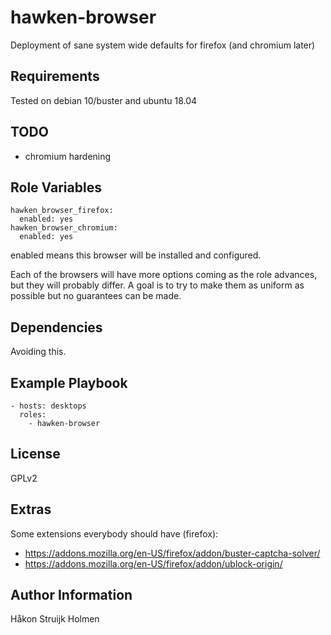 # hawken-browser

Deployment of sane system wide defaults for firefox (and chromium later)

## Requirements

Tested on debian 10/buster and ubuntu 18.04

## TODO

* chromium hardening

## Role Variables

```
hawken_browser_firefox:
  enabled: yes
hawken_browser_chromium:
  enabled: yes
```

enabled means this browser will be installed and configured.

Each of the browsers will have more options coming as the role advances, but
they will probably differ. A goal is to try to make them as uniform as possible
but no guarantees can be made.

## Dependencies

Avoiding this.

## Example Playbook

```
- hosts: desktops
  roles:
    - hawken-browser
```

## License

GPLv2

## Extras

Some extensions everybody should have (firefox):

* https://addons.mozilla.org/en-US/firefox/addon/buster-captcha-solver/
* https://addons.mozilla.org/en-US/firefox/addon/ublock-origin/

## Author Information

Håkon Struijk Holmen

